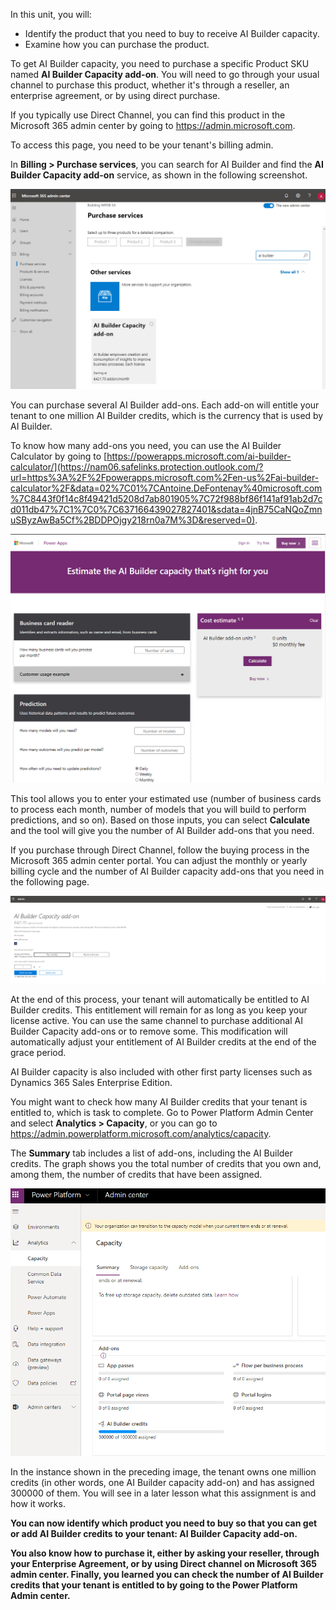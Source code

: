 In this unit, you will:
-   Identify the product that you need to buy to receive AI Builder capacity.
-   Examine how you can purchase the product.

To get AI Builder capacity, you need to purchase a specific Product SKU named **AI Builder Capacity add-on**. You will need to go through your usual channel to purchase this product, whether it's through a reseller, an enterprise agreement, or by using direct purchase.

If you typically use Direct Channel, you can find this product in the Microsoft 365 admin center by going to <https://admin.microsoft.com>.

To access this page, you need to be your tenant's billing admin.

In **Billing > Purchase services**, you can search for AI Builder and find the **AI Builder Capacity add-on** service, as shown in the following screenshot.

![A screenshot of a cell phone description automatically generated](../media/image1.png)

You can purchase several AI Builder add-ons. Each add-on will entitle your tenant to one million AI Builder credits, which is the currency that is used by AI Builder.

To know how many add-ons you need, you can use the AI Builder Calculator by going to [https://powerapps.microsoft.com/ai-builder-calculator/](https://nam06.safelinks.protection.outlook.com/?url=https%3A%2F%2Fpowerapps.microsoft.com%2Fen-us%2Fai-builder-calculator%2F&data=02%7C01%7CAntoine.DeFontenay%40microsoft.com%7C8443f0f14c8f49421d5208d7ab801905%7C72f988bf86f141af91ab2d7cd011db47%7C1%7C0%7C637166439027827401&sdata=4jnB75CaNQoZmnuSByzAwBa5Cf%2BDDPOjgy218rn0a7M%3D&reserved=0).

![A screenshot of a social media post description automatically generated](../media/image2.png)

This tool allows you to enter your estimated use (number of business cards to process each month, number of models that you will build to perform predictions, and so on). Based on those inputs, you can select **Calculate** and the tool will give you the number of AI Builder add-ons that you need.

If you purchase through Direct Channel, follow the buying process in the Microsoft 365 admin center portal. You can adjust the monthly or yearly billing cycle and the number of AI Builder capacity add-ons that you need in the following page.

![A screenshot of text description automatically generated](../media/image3.png)

At the end of this process, your tenant will automatically be entitled to AI Builder credits. This entitlement will remain for as long as you keep your license active. You can use the same channel to purchase additional AI Builder Capacity add-ons or to remove some. This modification will automatically adjust your entitlement of AI Builder credits at the end of the grace period.

AI Builder capacity is also included with other first party licenses such as Dynamics 365 Sales Enterprise Edition.

You might want to check how many AI Builder credits that your tenant is entitled to, which is task to complete. Go to Power Platform Admin Center and select **Analytics > Capacity**, or you can go to <https://admin.powerplatform.microsoft.com/analytics/capacity>.

The **Summary** tab includes a list of add-ons, including the AI Builder credits. The graph shows you the total number of credits that you own and, among them, the number of credits that have been assigned.

![A screenshot of a cell phone description automatically generated](../media/image4.png)

In the instance shown in the preceding image, the tenant owns one million credits (in other words, one AI Builder capacity add-on) and has assigned 300000 of them. You will see in a later lesson what this assignment is and how it works.

**You can now identify which product you need to buy so that you can get or add AI Builder credits to your tenant: AI Builder Capacity add-on.**

**You also know how to purchase it, either by asking your reseller, through your Enterprise Agreement, or by using Direct channel on Microsoft 365 admin center. Finally, you learned you can check the number of AI Builder credits that your tenant is entitled to by going to the Power Platform Admin center.**
